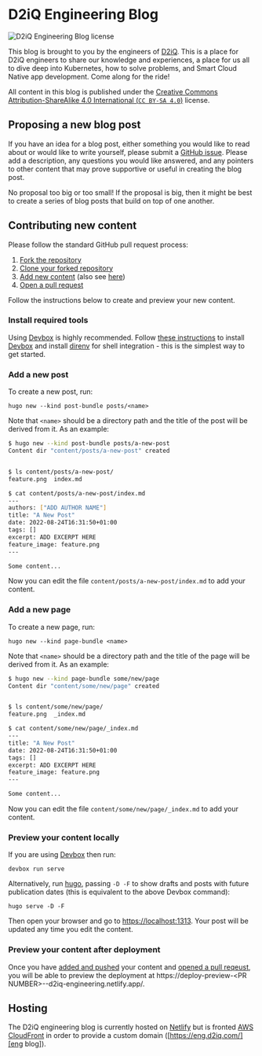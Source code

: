 # D2iQ Engineering Blog

![D2iQ Engineering Blog license](https://img.shields.io/github/license/mesosphere/d2iq-engineering-blog)

This blog is brought to you by the engineers of [D2iQ][d2iq]. This is a place for D2iQ engineers to share our knowledge
and experiences, a place for us all to dive deep into Kubernetes, how to solve problems, and Smart Cloud Native app
development. Come along for the ride!

All content in this blog is published under the
[Creative Commons Attribution-ShareAlike 4.0 International (`CC BY-SA 4.0`)][CC BY-SA 4.0] license.

## Proposing a new blog post

If you have an idea for a blog post, either something you would like to read about or would like to write yourself,
please submit a [GitHub issue][issues]. Please add a description, any questions you would like answered, and any
pointers to other content that may prove supportive or useful in creating the blog post.

No proposal too big or too small! If the proposal is big, then it might be best to create a series of blog posts that
build on top of one another.

## Contributing new content

Please follow the standard GitHub pull request process:

1. [Fork the repository][forking]
1. [Clone your forked repository][cloning a fork]
1. [Add new content][add content] (also see [here](#add-a-new-post))
1. [Open a pull request][open pr]

Follow the instructions below to create and preview your new content.

### Install required tools

Using [Devbox][] is highly recommended. Follow [these instructions][devbox installation] to install [Devbox][] and
install [direnv][] for shell integration - this is the simplest way to get started. 

### Add a new post

To create a new post, run:

```shell
hugo new --kind post-bundle posts/<name>
```

Note that `<name>` should be a directory path and the title of the post will be derived from it. As an example:

```bash
$ hugo new --kind post-bundle posts/a-new-post
Content dir "content/posts/a-new-post" created


$ ls content/posts/a-new-post/
feature.png  index.md

$ cat content/posts/a-new-post/index.md
---
authors: ["ADD AUTHOR NAME"]
title: "A New Post"
date: 2022-08-24T16:31:50+01:00
tags: []
excerpt: ADD EXCERPT HERE
feature_image: feature.png
---

Some content...
```

Now you can edit the file `content/posts/a-new-post/index.md` to add your content.

### Add a new page

To create a new page, run:

```shell
hugo new --kind page-bundle <name>
```

Note that `<name>` should be a directory path and the title of the page will be derived from it. As an example:

```bash
$ hugo new --kind page-bundle some/new/page
Content dir "content/some/new/page" created


$ ls content/some/new/page/
feature.png  _index.md

$ cat content/some/new/page/_index.md
---
title: "A New Post"
date: 2022-08-24T16:31:50+01:00
tags: []
excerpt: ADD EXCERPT HERE
feature_image: feature.png
---

Some content...
```

Now you can edit the file `content/some/new/page/_index.md` to add your content.

### Preview your content locally

If you are using [Devbox][] then run:

```shell
devbox run serve
```

Alternatively, run [hugo][], passing `-D -F` to show drafts and posts with future publication dates (this is equivalent
to the above Devbox command):

```shell
hugo serve -D -F
```

Then open your browser and go to [https://localhost:1313](https://localhost:1313). Your post will be updated any time
you edit the content.

### Preview your content after deployment

Once you have [added and pushed][add content] your content and [opened a pull reqeust][open pr], you will be able to
preview the deployment at
https://deploy-preview-\<PR NUMBER>--d2iq-engineering.netlify.app/.

## Hosting

The D2iQ engineering blog is currently hosted on [Netlify][netlify] but is fronted [AWS CloudFront][cloudfront] in order to provide a custom domain ([https://eng.d2iq.com/][eng blog]).

[CC BY-SA 4.0]: https://creativecommons.org/licenses/by-sa/4.0/
[d2iq]: https://d2iq.com/
[issues]: https://github.com/mesosphere/d2iq-engineering-blog/issues/
[forking]: https://docs.github.com/en/get-started/quickstart/contributing-to-projects#forking-a-repository
[cloning a fork]: https://docs.github.com/en/get-started/quickstart/contributing-to-projects#cloning-a-fork
[add content]: https://docs.github.com/en/get-started/quickstart/contributing-to-projects#making-and-pushing-changes
[open pr]: https://docs.github.com/en/get-started/quickstart/contributing-to-projects#making-a-pull-request
[hugo]: https://gohugo.io/
[hugo install]: https://gohugo.io/getting-started/installing
[netlify]: https://netlify.com/
[cloudfront]: https://aws.amazon.com/cloudfront/
[eng blog]: https://eng.d2iq.com/
[Devbox]: https://www.jetify.com/devbox/
[devbox installation]: https://www.jetify.com/devbox/docs/contributor-quickstart/#install-devbox
[direnv]: https://direnv.net/
